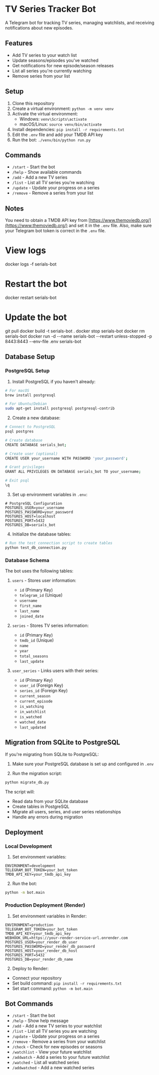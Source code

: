 # TV Series Tracker Bot

A Telegram bot for tracking TV series, managing watchlists, and receiving notifications about new episodes.

## Features

- Add TV series to your watch list
- Update seasons/episodes you've watched
- Get notifications for new episode/season releases
- List all series you're currently watching
- Remove series from your list

## Setup

1. Clone this repository
2. Create a virtual environment: `python -m venv venv`
3. Activate the virtual environment:
   - Windows: `venv\Scripts\activate`
   - macOS/Linux: `source venv/bin/activate`
4. Install dependencies: `pip install -r requirements.txt`
5. Edit the `.env` file and add your TMDB API key
6. Run the bot: `./venv/bin/python run.py`

## Commands

- `/start` - Start the bot
- `/help` - Show available commands
- `/add` - Add a new TV series
- `/list` - List all TV series you're watching
- `/update` - Update your progress on a series
- `/remove` - Remove a series from your list

## Notes

You need to obtain a TMDB API key from [https://www.themoviedb.org/](https://www.themoviedb.org/) and set it in the `.env` file.
Also, make sure your Telegram bot token is correct in the `.env` file. 

# View logs
docker logs -f serials-bot

# Restart the bot
docker restart serials-bot

# Update the bot
git pull
docker build -t serials-bot .
docker stop serials-bot
docker rm serials-bot
docker run -d --name serials-bot --restart unless-stopped -p 8443:8443 --env-file .env serials-bot 

## Database Setup

### PostgreSQL Setup

1. Install PostgreSQL if you haven't already:
```bash
# For macOS
brew install postgresql

# For Ubuntu/Debian
sudo apt-get install postgresql postgresql-contrib
```

2. Create a new database:
```bash
# Connect to PostgreSQL
psql postgres

# Create database
CREATE DATABASE serials_bot;

# Create user (optional)
CREATE USER your_username WITH PASSWORD 'your_password';

# Grant privileges
GRANT ALL PRIVILEGES ON DATABASE serials_bot TO your_username;

# Exit psql
\q
```

3. Set up environment variables in `.env`:
```
# PostgreSQL Configuration
POSTGRES_USER=your_username
POSTGRES_PASSWORD=your_password
POSTGRES_HOST=localhost
POSTGRES_PORT=5432
POSTGRES_DB=serials_bot
```

4. Initialize the database tables:
```bash
# Run the test connection script to create tables
python test_db_connection.py
```

### Database Schema

The bot uses the following tables:

1. `users` - Stores user information:
   - `id` (Primary Key)
   - `telegram_id` (Unique)
   - `username`
   - `first_name`
   - `last_name`
   - `joined_date`

2. `series` - Stores TV series information:
   - `id` (Primary Key)
   - `tmdb_id` (Unique)
   - `name`
   - `year`
   - `total_seasons`
   - `last_update`

3. `user_series` - Links users with their series:
   - `id` (Primary Key)
   - `user_id` (Foreign Key)
   - `series_id` (Foreign Key)
   - `current_season`
   - `current_episode`
   - `is_watching`
   - `in_watchlist`
   - `is_watched`
   - `watched_date`
   - `last_updated`

## Migration from SQLite to PostgreSQL

If you're migrating from SQLite to PostgreSQL:

1. Make sure your PostgreSQL database is set up and configured in `.env`

2. Run the migration script:
```bash
python migrate_db.py
```

The script will:
- Read data from your SQLite database
- Create tables in PostgreSQL
- Migrate all users, series, and user series relationships
- Handle any errors during migration

## Deployment

### Local Development

1. Set environment variables:
```
ENVIRONMENT=development
TELEGRAM_BOT_TOKEN=your_bot_token
TMDB_API_KEY=your_tmdb_api_key
```

2. Run the bot:
```bash
python -m bot.main
```

### Production Deployment (Render)

1. Set environment variables in Render:
```
ENVIRONMENT=production
TELEGRAM_BOT_TOKEN=your_bot_token
TMDB_API_KEY=your_tmdb_api_key
WEBHOOK_URL=https://your-render-service-url.onrender.com
POSTGRES_USER=your_render_db_user
POSTGRES_PASSWORD=your_render_db_password
POSTGRES_HOST=your_render_db_host
POSTGRES_PORT=5432
POSTGRES_DB=your_render_db_name
```

2. Deploy to Render:
- Connect your repository
- Set build command: `pip install -r requirements.txt`
- Set start command: `python -m bot.main`

## Bot Commands

- `/start` - Start the bot
- `/help` - Show help message
- `/add` - Add a new TV series to your watchlist
- `/list` - List all TV series you are watching
- `/update` - Update your progress on a series
- `/remove` - Remove a series from your watchlist
- `/check` - Check for new episodes or seasons
- `/watchlist` - View your future watchlist
- `/addwatch` - Add a series to your future watchlist
- `/watched` - List all watched series
- `/addwatched` - Add a new watched series 